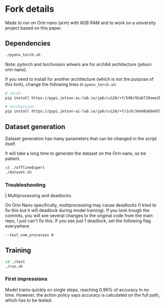 # Fork details

Made to run on Orin nano (arm) with 8GB RAM and to work on a university project based on this paper.

## Dependencies

```sh
./pyenv_torch.sh
```

Note: pytorch and torchvision wheels are for arch64 architecture (jetson orin nano).

If you need to install for another architecture (which is not the purpose of this fork), change the following lines in `pyenv_torch.sh`:

```sh
# torch
pip install https://pypi.jetson-ai-lab.io/jp6/cu126/+f/590/92ab729aee2b8/torch-2.8.0-cp310-cp310-linux_aarch64.whl#sha256=59092ab729aee2b8937d80cc1b35d1128275bd02a7e1bc911e7efa375bd97226

# torchvision
pip install https://pypi.jetson-ai-lab.io/jp6/cu126/+f/1c0/3de08a69e9554/torchvision-0.23.0-cp310-cp310-linux_aarch64.whl#sha256=1c03de08a69e95542024477e0cde95fab3436804917133d3f00e67629d3fe902
```

## Dataset generation

Dataset generation has many parameters that can be changed in the script itself.

It will take a long time to generate the dataset on the Orin nano, so be patient.

```sh
cd ./offlineExpert
./dataset.sh
```
### Troubleshooting

| Multiprocessing and deadlocks

On Orin Nano specifically, multiprocessing may cause deadlocks (I tried to fix this but it will deadlock during model training). If you look trough the commits, you will see several changes to the original code from the main repo, I just can't fix this. If you see just 1 deadlock, set the following flag everywhere
```sh
--test_num_processes 0
```

## Training

```sh
cd ./test
./run.sh
```

### First impressions

Model trains quickly on single steps, reaching 0.96% of accuracy in no time.
However, the action policy says accuracy is calculated on the full path, which has to be tested.

